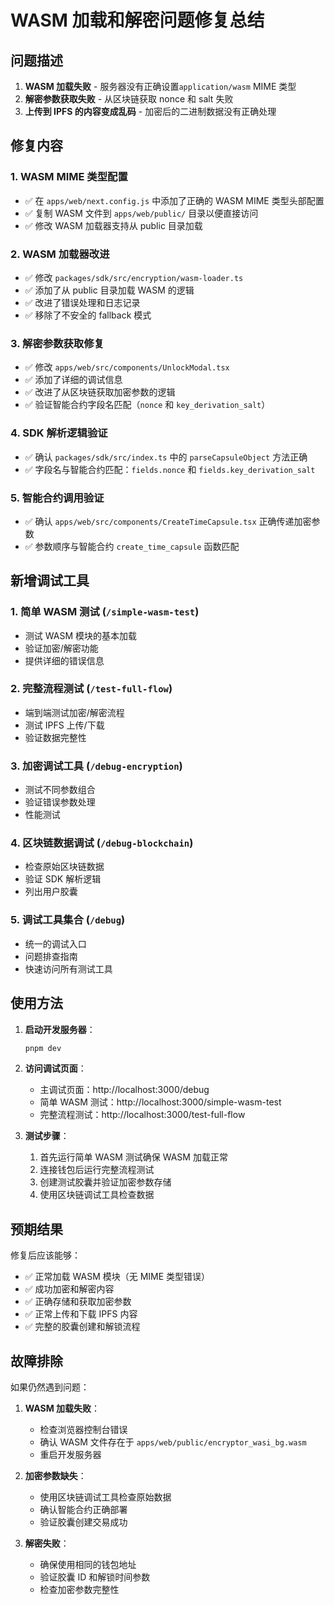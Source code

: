 # WASM 加载和解密问题修复总结

## 问题描述

1. **WASM 加载失败** - 服务器没有正确设置`application/wasm` MIME 类型
2. **解密参数获取失败** - 从区块链获取 nonce 和 salt 失败
3. **上传到 IPFS 的内容变成乱码** - 加密后的二进制数据没有正确处理

## 修复内容

### 1. WASM MIME 类型配置

- ✅ 在 `apps/web/next.config.js` 中添加了正确的 WASM MIME 类型头部配置
- ✅ 复制 WASM 文件到 `apps/web/public/` 目录以便直接访问
- ✅ 修改 WASM 加载器支持从 public 目录加载

### 2. WASM 加载器改进

- ✅ 修改 `packages/sdk/src/encryption/wasm-loader.ts`
- ✅ 添加了从 public 目录加载 WASM 的逻辑
- ✅ 改进了错误处理和日志记录
- ✅ 移除了不安全的 fallback 模式

### 3. 解密参数获取修复

- ✅ 修改 `apps/web/src/components/UnlockModal.tsx`
- ✅ 添加了详细的调试信息
- ✅ 改进了从区块链获取加密参数的逻辑
- ✅ 验证智能合约字段名匹配（`nonce` 和 `key_derivation_salt`）

### 4. SDK 解析逻辑验证

- ✅ 确认 `packages/sdk/src/index.ts` 中的 `parseCapsuleObject` 方法正确
- ✅ 字段名与智能合约匹配：`fields.nonce` 和 `fields.key_derivation_salt`

### 5. 智能合约调用验证

- ✅ 确认 `apps/web/src/components/CreateTimeCapsule.tsx` 正确传递加密参数
- ✅ 参数顺序与智能合约 `create_time_capsule` 函数匹配

## 新增调试工具

### 1. 简单 WASM 测试 (`/simple-wasm-test`)

- 测试 WASM 模块的基本加载
- 验证加密/解密功能
- 提供详细的错误信息

### 2. 完整流程测试 (`/test-full-flow`)

- 端到端测试加密/解密流程
- 测试 IPFS 上传/下载
- 验证数据完整性

### 3. 加密调试工具 (`/debug-encryption`)

- 测试不同参数组合
- 验证错误参数处理
- 性能测试

### 4. 区块链数据调试 (`/debug-blockchain`)

- 检查原始区块链数据
- 验证 SDK 解析逻辑
- 列出用户胶囊

### 5. 调试工具集合 (`/debug`)

- 统一的调试入口
- 问题排查指南
- 快速访问所有测试工具

## 使用方法

1. **启动开发服务器**：

   ```bash
   pnpm dev
   ```

2. **访问调试页面**：

   - 主调试页面：http://localhost:3000/debug
   - 简单 WASM 测试：http://localhost:3000/simple-wasm-test
   - 完整流程测试：http://localhost:3000/test-full-flow

3. **测试步骤**：
   1. 首先运行简单 WASM 测试确保 WASM 加载正常
   2. 连接钱包后运行完整流程测试
   3. 创建测试胶囊并验证加密参数存储
   4. 使用区块链调试工具检查数据

## 预期结果

修复后应该能够：

- ✅ 正常加载 WASM 模块（无 MIME 类型错误）
- ✅ 成功加密和解密内容
- ✅ 正确存储和获取加密参数
- ✅ 正常上传和下载 IPFS 内容
- ✅ 完整的胶囊创建和解锁流程

## 故障排除

如果仍然遇到问题：

1. **WASM 加载失败**：

   - 检查浏览器控制台错误
   - 确认 WASM 文件存在于 `apps/web/public/encryptor_wasi_bg.wasm`
   - 重启开发服务器

2. **加密参数缺失**：

   - 使用区块链调试工具检查原始数据
   - 确认智能合约正确部署
   - 验证胶囊创建交易成功

3. **解密失败**：
   - 确保使用相同的钱包地址
   - 验证胶囊 ID 和解锁时间参数
   - 检查加密参数完整性
